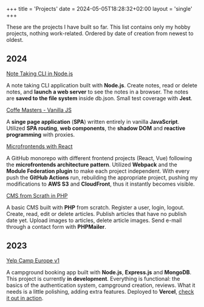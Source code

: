 +++
title = 'Projects'
date = 2024-05-05T18:28:32+02:00
layout = 'single'
+++

These are the projects I have built so far. This list contains only my hobby projects, nothing work-related. Ordered by date of creation from newest to oldest.

## 2024

[Note Taking CLI in Node.js](https://github.com/m-ahlstrom/small-javascript-projects/tree/main/note-taking-cli-node)

A note taking CLI application built with **Node.js**. Create notes, read or delete notes, and **launch a web server** to see the notes in a browser. The notes are **saved to the file system** inside db.json. Small test coverage with **Jest**.

[Coffe Masters - Vanilla JS](https://github.com/m-ahlstrom/small-javascript-projects/tree/main/coffeemasters-vanilla)

A **singe page application** (**SPA**) written entirely in vanilla **JavaScript**. Utilized **SPA routing**, **web components**, the **shadow DOM** and **reactive programming** with proxies.

[Microfrontends with React](https://github.com/m-ahlstrom/microfrontends-with-react)

A GitHub monorepo with different frontend projects (React, Vue) following the **microfrontends architecture pattern**. Utilized **Webpack** and the **Module Federation plugin** to make each project independent. With every push the **GitHub Actions** run, rebuilding the appropriate project, pushing my modifications to **AWS S3** and **CloudFront**, thus it instantly becomes visible.

[CMS from Scrath in PHP](https://github.com/m-ahlstrom/cms-from-scratch-php)

A basic CMS built with **PHP** from scratch. Register a user, login, logout. Create, read, edit or delete articles. Publish articles that have no publish date yet. Upload images to articles, delete article images. Send e-mail through a contact form with **PHPMailer**.

## 2023

[Yelp Camp Europe v1](https://github.com/m-ahlstrom/yelp-camp-europe)

A campground booking app built with **Node.js**, **Express.js** and **MongoDB**. This project is currently **in development**. Everything is functional: the basics of the authentication system, campground creation, reviews. What it needs is a little polishing, adding extra features. Deployed to **Vercel**, [check it out in action](https://yelp-camp-europe.vercel.app/).
